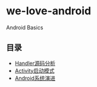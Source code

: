 # we-love-android
Android Basics

## 目录
 - [Handler源码分析](2019/share/understand-handler-source.md)
 - [Activity启动模式](2019/share/understanding-activity-launchmode.md)
 - [Android系统演进](2019/share/android-system-evolution.md)
